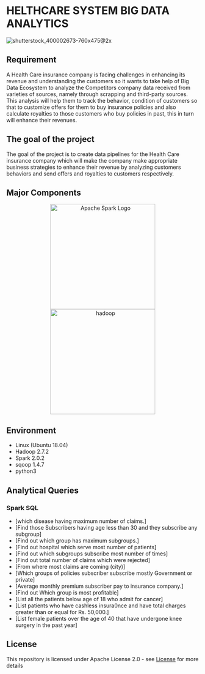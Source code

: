 # HELTHCARE SYSTEM BIG DATA ANALYTICS

![shutterstock_400002673-760x475@2x](https://user-images.githubusercontent.com/56173595/170109403-6716a6a5-a7e8-4e4a-883d-97d6072a21c7.jpg)

## Requirement

A Health Care insurance company is facing challenges in enhancing its revenue and understanding the customers so it wants to take help of Big Data Ecosystem to analyze the Competitors company data received from varieties of sources, namely through scrapping and third-party sources. This analysis will help them to track the behavior, condition of customers so that to customize offers for them to buy insurance policies and also calculate royalties to those customers who buy policies in past, this in turn will enhance their revenues.

## The goal of the project

The goal of the project is to create data pipelines for the Health Care insurance company which will make the company make appropriate business strategies to enhance their revenue by analyzing customers behaviors and send offers and royalties to customers respectively.

## Major Components

<p align="center">
	<a href="#">
		<img src="https://upload.wikimedia.org/wikipedia/commons/f/f3/Apache_Spark_logo.svg" alt="Apache Spark Logo" title="Apache Spark" width=275 hspace=80 />
	</a>
	<a href="#">
		<img src="https://upload.wikimedia.org/wikipedia/commons/thumb/0/0e/Hadoop_logo.svg/1280px-Hadoop_logo.svg.png" alt="hadoop" title="hadoop" width ="275" />
	</a>
</p>

## Environment

* Linux (Ubuntu 18.04)
* Hadoop 2.7.2
* Spark 2.0.2
* sqoop 1.4.7
* python3

## Analytical Queries

### Spark SQL
- [which disease having maximum number of claims.]
- [Find those Subscribers having age less than 30 and they subscribe any subgroup]
- [Find out which group has maximum subgroups.]
- [Find out hospital which serve most number of patients]
- [Find out which subgroups subscribe most number of times]
- [Find out total number of claims which were rejected]
- [From where most claims are coming (city)]
- [Which groups of policies subscriber subscribe mostly Government or private]
- [Average monthly premium subscriber pay to insurance company.]
- [Find out Which group is most profitable]
- [List all the patients below age of 18 who admit for cancer]
- [List patients who have cashless insura0nce and have total charges greater than or equal for Rs. 50,000.]
- [List female patients over the age of 40 that have undergone knee surgery in the past year]

## License
This repository is licensed under Apache License 2.0 - see [License](LICENSE.md) for more details
